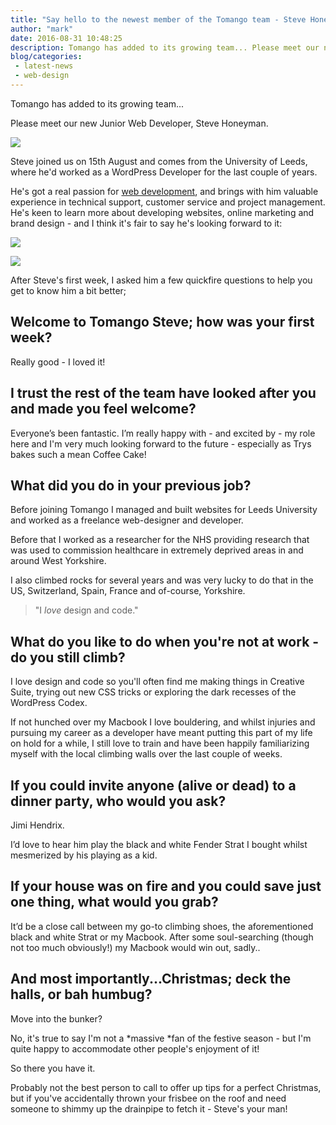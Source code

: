 ```yaml
---
title: "Say hello to the newest member of the Tomango team - Steve Honeyman"
author: "mark"
date: 2016-08-31 10:48:25
description: Tomango has added to its growing team... Please meet our new Junior Web Developer, Steve Honeyman.
blog/categories: 
 - latest-news
 - web-design
---
```


Tomango has added to its growing team...

Please meet our new Junior Web Developer, Steve Honeyman.

![](images/blog/steve.jpg)

Steve joined us on 15th August and comes from the University of Leeds, where he'd worked as a WordPress Developer for the last couple of years.

He's got a real passion for [web development](/creates/web/development/), and brings with him valuable experience in technical support, customer service and project management. He's keen to learn more about developing websites, online marketing and brand design - and I think it's fair to say he's looking forward to it:

![](images/blog/steve-honeyman-twitter-1.jpg)

![](images/blog/steve-honeyman-twitter-2.jpg)

After Steve's first week, I asked him a few quickfire questions to help you get to know him a bit better;

## Welcome to Tomango Steve; how was your first week?

Really good - I loved it!

## I trust the rest of the team have looked after you and made you feel welcome?

Everyone’s been fantastic. I’m really happy with - and excited by - my role here and I'm very much looking forward to the future - especially as Trys bakes such a mean Coffee Cake!

## What did you do in your previous job?

Before joining Tomango I managed and built websites for Leeds University and worked as a freelance web-designer and developer.

Before that I worked as a researcher for the NHS providing research that was used to commission healthcare in extremely deprived areas in and around West Yorkshire.

I also climbed rocks for several years and was very lucky to do that in the US, Switzerland, Spain, France and of-course, Yorkshire.

> "I *love* design and code."


## What do you like to do when you're not at work - do you still climb?

I love design and code so you'll often find me making things in Creative Suite, trying out new CSS tricks or exploring the dark recesses of the WordPress Codex.

If not hunched over my Macbook I love bouldering, and whilst injuries and pursuing my career as a developer have meant putting this part of my life on hold for a while, I still love to train and have been happily familiarizing myself with the local climbing walls over the last couple of weeks.

## If you could invite anyone (alive or dead) to a dinner party, who would you ask?

Jimi Hendrix.

I’d love to hear him play the black and white Fender Strat I bought whilst mesmerized by his playing as a kid.

## If your house was on fire and you could save just one thing, what would you grab?

It’d be a close call between my go-to climbing shoes, the aforementioned black and white Strat or my Macbook. After some soul-searching (though not too much obviously!) my Macbook would win out, sadly..

## And most importantly...Christmas; deck the halls, or bah humbug?

Move into the bunker?

No, it's true to say I'm not a *massive *fan of the festive season - but I'm quite happy to accommodate other people's enjoyment of it!

So there you have it.

Probably not the best person to call to offer up tips for a perfect Christmas, but if you've accidentally thrown your frisbee on the roof and need someone to shimmy up the drainpipe to fetch it - Steve's your man!


